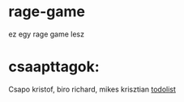 # rage-game
ez egy rage game lesz
# csaapttagok:
Csapo kristof, biro richard, mikes krisztian
[todolist]("https://docs.google.com/document/d/1EltdYIphQ4I84_JIDFMfQsoliOcMl9FmJxt5_JOOKgM/edit?usp=sharing")